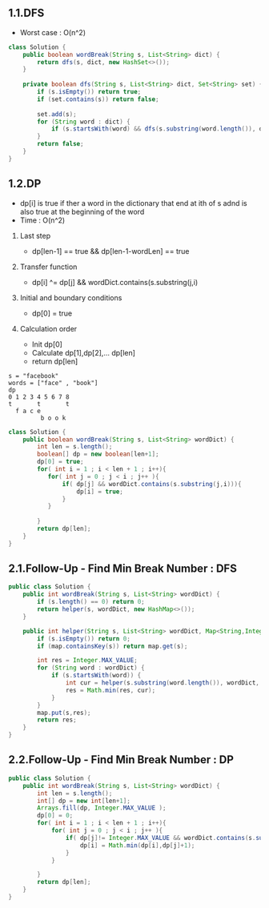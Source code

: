 ## 1.1.DFS
* Worst case : O(n^2)

```java
class Solution {
    public boolean wordBreak(String s, List<String> dict) {
        return dfs(s, dict, new HashSet<>());
    }
    
    private boolean dfs(String s, List<String> dict, Set<String> set) {
        if (s.isEmpty()) return true;
        if (set.contains(s)) return false;
         
        set.add(s);
        for (String word : dict) {
            if (s.startsWith(word) && dfs(s.substring(word.length()), dict, set)) return true;
        }
        return false;
    }
}
```


## 1.2.DP
* dp[i] is true if ther a word in the dictionary that end at ith of s adnd is also true at the beginning of the word
* Time  : O(n^2)

1. Last step
	* dp[len-1] == true && dp[len-1-wordLen] == true

2. Transfer function
	* dp[i] ^= dp[j] && wordDict.contains(s.substring(j,i)

3. Initial and boundary conditions

	* dp[0] = true

4. Calculation order
	* Init dp[0]
	* Calculate dp[1],dp[2],... dp[len]
	* return dp[len]

```
s = "facebook"
words = ["face" , "book"]
dp
0 1 2 3 4 5 6 7 8 
t       t       t   
  f a c e 
         b o o k 
```


```java
class Solution {
    public boolean wordBreak(String s, List<String> wordDict) {
        int len = s.length();
        boolean[] dp = new boolean[len+1];
        dp[0] = true;
        for( int i = 1 ; i < len + 1 ; i++){
           for( int j = 0 ; j < i ; j++ ){
               if( dp[j] && wordDict.contains(s.substring(j,i))){
                   dp[i] = true;
               }
           }  
           
        }
        return dp[len];
    }
}
```

## 2.1.Follow-Up - Find Min Break Number : DFS

```java
public class Solution {
    public int wordBreak(String s, List<String> wordDict) {
        if (s.length() == 0) return 0;
        return helper(s, wordDict, new HashMap<>());
    }

    public int helper(String s, List<String> wordDict, Map<String,Integer> map) {
        if (s.isEmpty()) return 0;
        if (map.containsKey(s)) return map.get(s);

        int res = Integer.MAX_VALUE;
        for (String word : wordDict) {
            if (s.startsWith(word)) {
                int cur = helper(s.substring(word.length()), wordDict, map) + 1;
                res = Math.min(res, cur);
            }
        }
        map.put(s,res);
        return res;
    }
}

```
## 2.2.Follow-Up - Find Min Break Number : DP


```java
public class Solution {
    public int wordBreak(String s, List<String> wordDict) {
        int len = s.length();
        int[] dp = new int[len+1];
        Arrays.fill(dp, Integer.MAX_VALUE );
        dp[0] = 0;
        for( int i = 1 ; i < len + 1 ; i++){
            for( int j = 0 ; j < i ; j++ ){
                if( dp[j]!= Integer.MAX_VALUE && wordDict.contains(s.substring(j,i))){
                    dp[i] = Math.min(dp[i],dp[j]+1);
                }
            }

        }
        return dp[len];
    }
}

```
